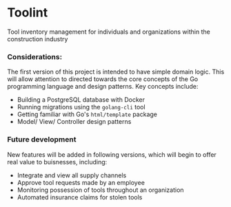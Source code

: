 # Toolint

Tool inventory management for individuals and organizations within the construction industry

### Considerations:
The first version of this project is intended to have simple domain logic. This will allow attention to directed towards the core concepts of the Go programming language and design patterns.
Key concepts include:
- Building a PostgreSQL database with Docker
- Running migrations using the `golang-cli` tool
- Getting familiar with Go's `html/template` package
- Model/ View/ Controller design patterns

### Future development
New features will be added in following versions, which will begin to offer real value to buisnesses, including:

- Integrate and view all supply channels
- Approve tool requests made by an employee
- Monitoring possession of tools throughout an organization
- Automated insurance claims for stolen tools
